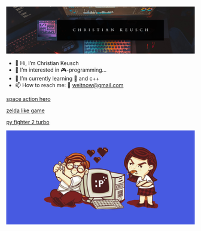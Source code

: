 ![wallpaper](https://github.com/weitnow/weitnow/blob/main/header.png)


- 👋 Hi, I’m Christian Keusch
- 👀 I’m interested in 🎮-programming...
- 🌱 I’m currently learning 🐍 and c++
- 📫 How to reach me: 📧 weitnow@gmail.com

[space action hero](https://github.com/weitnow/weitnow/blob/main/games/spaceactionhero/README.md)

[zelda like game](https://github.com/weitnow/cpp_raylib_zeldalike#readme)

[py fighter 2 turbo](https://github.com/weitnow/pygame_fighter#readme)

![wallpaper](https://github.com/weitnow/weitnow/blob/main/wallpaper.png)

